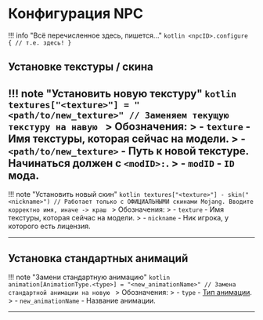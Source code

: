 # Конфигурация NPC

!!! info "Всё перечисленное здесь, пишется..."
    ```kotlin
    <npcID>.configure {
        // т.е. здесь!
    }
    ```

## Установке текстуры / скина

!!! note "Установить новую текстуру"
    ```kotlin
        textures["<texture>"] = "<path/to/new_texture>" // Заменяем текущую текстуру на навую
    ```
    > Обозначения: 
    > - `texture` - Имя текстуры, которая сейчас на модели. 
    > - `<path/to/new_texture>` - Путь к новой текстуре. Начинаться должен с `<modID>:`. 
    > - `modID` - `ID` мода. 
---

!!! note "Установить новый скин"
    ```kotlin
        textures["<texture>"] - skin("<nickname>") // Работает только с ОФИЦИАЛЬНЫМИ скинами Mojang. Вводите корректно имя, иначе -> краш
    ```
    > Обозначения: 
    > - `texture` - Имя текстуры, которая сейчас на модели. 
    > - `nickname` - Ник игрока, у которого есть лицензия. 

---

## Установка стандартных анимаций

!!! note "Замени стандартную анимацию"
    ```kotlin
        animation[AnimationType.<type>] = "<new_animationName>" // Замена стандартной анимации на новую
    ```
    > Обозначения: 
    > - `type` - [Тип анимации](hollowengine-guide/Tools/standartAnimationType.md). 
    > - `new_animationName` - Название анимации. 

---
